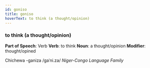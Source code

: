 ```yaml
---
id: goniso
title: goniso
hoverText: to think (a thought/opinion)
---
```


### to think (a thought/opinion)

**Part of Speech**: Verb
**Verb**: to think
**Noun**: a thought/opinion
**Modifier**: thought/opined

Chichewa -ganiza /ɡaˈni.za/
*Niger-Congo Language Family*